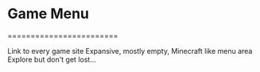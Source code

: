 # Game Menu
========================

Link to every game site
Expansive, mostly empty, Minecraft like menu area
Explore but don't get lost...
